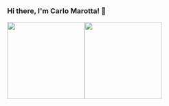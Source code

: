 ### Hi there, I'm Carlo Marotta! 👋

<div style="display: flex;">
  <img src="https://github-readme-stats.vercel.app/api?username=akaGallo&show_icons=true&theme=dark" height=180px>
  <img src="https://github-readme-stats.vercel.app/api/top-langs/?username=akaGallo&layout=compact&theme=dark" height=180px>
</div>
